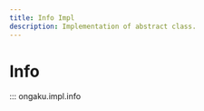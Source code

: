 ```yaml
---
title: Info Impl
description: Implementation of abstract class.
---
```


# Info

::: ongaku.impl.info